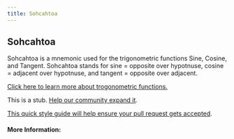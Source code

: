 ```yaml
---
title: Sohcahtoa
---
```

## Sohcahtoa

Sohcahtoa is a mnemonic used for the trigonometric functions Sine, Cosine, and Tangent. Sohcahtoa stands for sine = opposite over hypotnuse, cosine = adjacent over hypotnuse, and tangent = opposite over adjacent. 

<a href="https://en.wikipedia.org/wiki/Trigonometric_functions">Click here to learn more about trogonometric functions.</a>

This is a stub. <a href='https://github.com/freecodecamp/guides/tree/master/src/pages/mathematics/sohcahtoa/index.md' target='_blank' rel='nofollow'>Help our community expand it</a>.

<a href='https://github.com/freecodecamp/guides/blob/master/README.md' target='_blank' rel='nofollow'>This quick style guide will help ensure your pull request gets accepted</a>.

<!-- The article goes here, in GitHub-flavored Markdown. Feel free to add YouTube videos, images, and CodePen/JSBin embeds  -->

#### More Information:
<!-- Please add any articles you think might be helpful to read before writing the article -->


